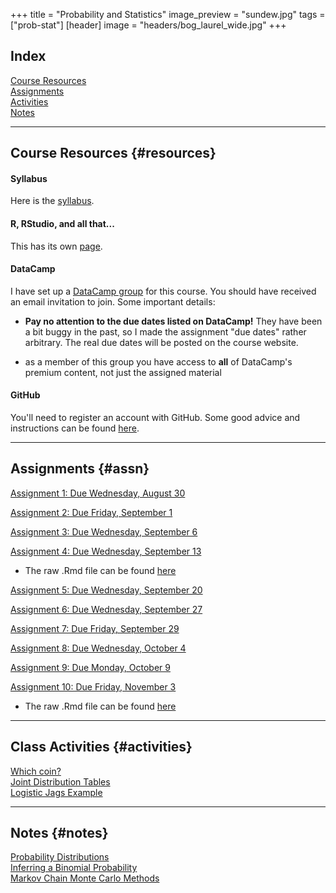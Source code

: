 +++
title = "Probability and Statistics"
image_preview = "sundew.jpg"
tags = ["prob-stat"]
[header]
image = "headers/bog_laurel_wide.jpg"
+++

## Index

[Course Resources](#resources)  
[Assignments](#assn)  
[Activities](#activities)  
[Notes](#notes)

---------------------------------------------------------------------

## Course Resources {#resources}

#### Syllabus 

Here is the [syllabus](/courses/MATH333/syllabus/).

#### R, RStudio, and all that...

This has its own [page](/resources/allthingsR/).

#### DataCamp

I have set up a [DataCamp group](https://www.datacamp.com/groups/probability-statistics) for this course. You should have received an email invitation to join. Some important details:

-  **Pay no attention to the due dates listed on DataCamp!** They have been a bit buggy in the past, so I made the assignment "due dates" rather arbitrary. The real due dates will be posted on the course website.

-  as a member of this group you have access to **all** of DataCamp's premium content, not just the assigned material

#### GitHub 

You'll need to register an account with GitHub. Some good advice and instructions can be found [here](http://happygitwithr.com/github-acct.html).
    
---------------------------------------------------------------------

## Assignments {#assn}

[Assignment 1: Due Wednesday, August 30](/courses/MATH333/assignments/assn1/)

[Assignment 2: Due Friday, September 1](/courses/MATH333/assignments/probability-and-statistics-assignment-2/)

[Assignment 3: Due Wednesday, September 6](/courses/MATH333/assignments/probability-and-statistics-assignment-3/)

[Assignment 4: Due Wednesday, September 13](/courses/MATH333/assignments/probability-and-statistics-assignment-4/)

- The raw .Rmd file can be found [here](https://gist.githubusercontent.com/jbintz/f70c7a2ca8651fc0ea8e3133233e4544/raw/eb98f16a1ce10d37eea001f61b481ce437479a74/assignment4.Rmd)

[Assignment 5: Due Wednesday, September 20](/courses/MATH333/assignments/probability-and-statistics-assignment-5/)

[Assignment 6: Due Wednesday, September 27](/courses/MATH333/assignments/probability-and-statistics-assignment-6/)

[Assignment 7: Due Friday, September 29](/courses/MATH333/assignments/probability-and-statistics-assignment-7/)

[Assignment 8: Due Wednesday, October 4](/courses/MATH333/assignments/probability-and-statistics-assignment-8/)

[Assignment 9: Due Monday, October 9](/courses/MATH333/assignments/probability-and-statistics-assignment-9/)

[Assignment 10: Due Friday, November 3](/courses/MATH333/assignments/probability-and-statistics-assignment-10/)

- The raw .Rmd file can be found [here](https://gist.githubusercontent.com/jbintz/b7e31710431184e97886727197c5f8de/raw/22ac20ffd456cb08d71131a74658d197315aa0b9/assignment10.Rmd)
---------------------------------------------------------------------

## Class Activities {#activities}

[Which coin?](/courses/MATH333/activities/which-coin/)  
[Joint Distribution Tables](/courses/MATH333/activities/joint-distribution-tables/)  
[Logistic Jags Example](/courses/MATH333/activities/logistic-jags-example)

---------------------------------------------------------------------

## Notes {#notes}

[Probability Distributions](/courses/MATH333/notes/probability-distributions)  
[Inferring a Binomial Probability](/courses/MATH333/notes/inferring-a-binomial-probability)  
[Markov Chain Monte Carlo Methods](/courses/MATH333/notes/markov-chain-monte-carlo-methods)